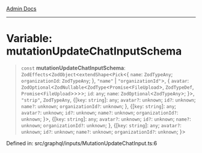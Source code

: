 [Admin Docs](/)

***

# Variable: mutationUpdateChatInputSchema

> `const` **mutationUpdateChatInputSchema**: `ZodEffects`\<`ZodObject`\<`extendShape`\<`Pick`\<\{ `name`: `ZodTypeAny`; `organizationId`: `ZodTypeAny`; \}, `"name"` \| `"organizationId"`\>, \{ `avatar`: `ZodOptional`\<`ZodNullable`\<`ZodType`\<`Promise`\<`FileUpload`\>, `ZodTypeDef`, `Promise`\<`FileUpload`\>\>\>\>; `id`: `any`; `name`: `ZodOptional`\<`ZodTypeAny`\>; \}\>, `"strip"`, `ZodTypeAny`, \{[`key`: `string`]: `any`; `avatar?`: `unknown`; `id?`: `unknown`; `name?`: `unknown`; `organizationId?`: `unknown`; \}, \{[`key`: `string`]: `any`; `avatar?`: `unknown`; `id?`: `unknown`; `name?`: `unknown`; `organizationId?`: `unknown`; \}\>, \{[`key`: `string`]: `any`; `avatar?`: `unknown`; `id?`: `unknown`; `name?`: `unknown`; `organizationId?`: `unknown`; \}, \{[`key`: `string`]: `any`; `avatar?`: `unknown`; `id?`: `unknown`; `name?`: `unknown`; `organizationId?`: `unknown`; \}\>

Defined in: src/graphql/inputs/MutationUpdateChatInput.ts:6
